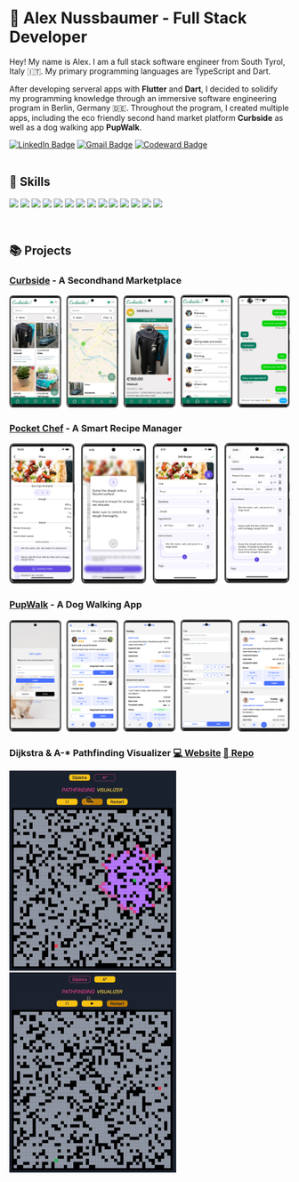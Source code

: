 <link rel="stylesheet" href="https://cdn.jsdelivr.net/gh/devicons/devicon@latest/devicon.min.css">


# 🙇 Alex Nussbaumer - Full Stack Developer
<p>
Hey! My name is Alex. I am a full stack software engineer from South Tyrol, Italy 🇮🇹. My primary programming languages are TypeScript and Dart. 
</p>

After developing serveral apps with **Flutter** and **Dart**, I decided to solidify my programming knowledge through an immersive software engineering program in Berlin, Germany 🇩🇪. Throughout the program, I created multiple apps, including the eco friendly second hand market platform **Curbside** as well as a dog walking app **PupWalk**.
<p>
<div id="badges">
<a href="https://www.linkedin.com/in/alex-nussbaumer/">
  <img src="https://img.shields.io/badge/LinkedIn-blue?style=for-the-badge&logo=linkedin&logoColor=white" alt="LinkedIn Badge"/></a>
<a href="mailto:alex.nssbmr@gmail.com">
  <img src="https://img.shields.io/badge/Gmail-D14836?style=for-the-badge&logo=gmail&logoColor=white" alt="Gmail Badge"/></a>
<a href="https://www.codewars.com/users/alexnussbaumer">
  <img src="https://img.shields.io/badge/Codewars-B1361E?style=for-the-badge&logo=Codewars&logoColor=white" alt="Codeward Badge"/></a>
</div>
<br/>

## 🤺 Skills

<p float="left">
<img height="45" src="https://cdn.jsdelivr.net/gh/devicons/devicon/icons/javascript/javascript-plain.svg" />
<img height="45" src="https://cdn.jsdelivr.net/gh/devicons/devicon/icons/typescript/typescript-plain.svg" />
<img height="45" src="https://cdn.jsdelivr.net/gh/devicons/devicon/icons/flutter/flutter-plain.svg" />
<img height="45" src="https://cdn.jsdelivr.net/gh/devicons/devicon/icons/dart/dart-plain.svg" />
<img height="45" src="https://cdn.jsdelivr.net/gh/devicons/devicon/icons/python/python-plain.svg" />
<img height="45" src="https://cdn.jsdelivr.net/gh/devicons/devicon/icons/react/react-original.svg" />
<img height="45" src="https://cdn.jsdelivr.net/gh/devicons/devicon/icons/nodejs/nodejs-plain.svg" />
<img height="45" src="https://cdn.jsdelivr.net/gh/devicons/devicon/icons/express/express-original.svg" />
<img height="45" src="https://cdn.jsdelivr.net/gh/devicons/devicon/icons/graphql/graphql-plain.svg" />
<img height="45" src="https://cdn.jsdelivr.net/gh/devicons/devicon/icons/postgresql/postgresql-plain.svg" />
<img height="45" src="https://cdn.jsdelivr.net/gh/devicons/devicon/icons/mongodb/mongodb-plain.svg" />
<img height="45" src="https://cdn.jsdelivr.net/gh/devicons/devicon/icons/docker/docker-plain.svg" />
<img height="45" src="https://cdn.jsdelivr.net/gh/devicons/devicon/icons/nginx/nginx-original.svg" />
<img height="45" src="https://cdn.jsdelivr.net/gh/devicons/devicon/icons/tailwindcss/tailwindcss-plain.svg" />
  </p>
<br/>

## 📚 Projects


### [Curbside](https://github.com/CurbsideApp/Curbside) - A Secondhand Marketplace
<img  src="./images/CM-1.png" />

### [Pocket Chef](https://github.com/alexn62/personal_recipes) - A Smart Recipe Manager
<img  src="./images/PC-1.png" />

### [PupWalk](https://github.com/alexn62/pup-walk) - A Dog Walking App
<img  src="./images/PW-1.png" />

### Dijkstra & A-* Pathfinding Visualizer [💻 Website](https://alexn62.github.io/pathfinding-visualizer/)  [👾 Repo](https://github.com/alexn62/pathfinding-visualizer)
<!-- <img  src="./images/PV-1.png" height="360px"/> -->
<p float="left">
<img  src="./images/PV-2.gif" height="360px"/>
<img  src="./images/PV-3.gif" height="360px"/>
</p>
